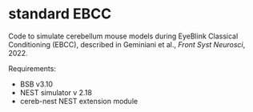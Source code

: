 # standard EBCC
Code to simulate cerebellum mouse models during EyeBlink Classical Conditioning (EBCC), described in Geminiani et al., *Front Syst Neurosci*, 2022.

Requirements:
- BSB v3.10
- NEST simulator v 2.18
- cereb-nest NEST extension module

